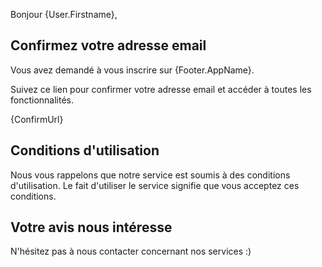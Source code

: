 ﻿
Bonjour {User.Firstname},


Confirmez votre adresse email
--------------------------------------

Vous avez demandé à vous inscrire sur {Footer.AppName}.

Suivez ce lien pour confirmer votre adresse email et accéder à toutes les fonctionnalités.

{ConfirmUrl}


Conditions d'utilisation
--------------------------------------

Nous vous rappelons que notre service est soumis à des conditions d'utilisation. Le fait d'utiliser le service signifie que vous acceptez ces conditions.


Votre avis nous intéresse
--------------------------------------

N'hésitez pas à nous contacter concernant nos services :)

